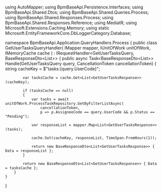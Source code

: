 using AutoMapper;
using BpmBaseApi.Persistence.Interfaces;
using BpmBaseApi.Shared.Dtos;
using BpmBaseApi.Shared.Queries.Process;
using BpmBaseApi.Shared.Responses.Process;
using BpmBaseApi.Shared.Responses.Reference;
using MediatR;
using Microsoft.Extensions.Caching.Memory;
using static Microsoft.EntityFrameworkCore.DbLoggerCategory.Database;

namespace BpmBaseApi.Application.QueryHandlers.Process
{
    public class GetUserTasksQueryHandler(
        IMapper mapper,
        IUnitOfWork unitOfWork,
        IMemoryCache cache
        ) : IRequestHandler<GetUserTasksQuery, BaseResponseDto<List<GetUserTasksResponse>>>
    {
        public async Task<BaseResponseDto<List<GetUserTasksResponse>>> Handle(GetUserTasksQuery query, CancellationToken cancellationToken)
        {
            string cacheKey = $"tasks:{query.UserCode}";

            var tasksCache = cache.Get<List<GetUserTasksResponse>>(cacheKey);

            if (tasksCache == null)
            {
                var tasks = await unitOfWork.ProcessTaskRepository.GetByFilterListAsync(
                    cancellationToken,
                    p => p.AssigneeCode == query.UserCode && p.Status == "Pending");

                var responseList = mapper.Map<List<GetUserTasksResponse>>(tasks);

                cache.Set(cacheKey, responseList, TimeSpan.FromHours(1));

                return new BaseResponseDto<List<GetUserTasksResponse>> { Data = responseList };
            }

            return new BaseResponseDto<List<GetUserTasksResponse>> { Data = tasksCache };
        }
    }
}
